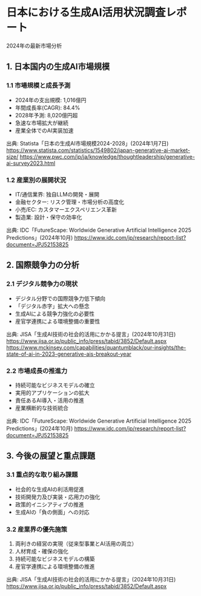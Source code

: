# 日本における生成AI活用状況調査レポート
2024年の最新市場分析

## 1. 日本国内の生成AI市場規模

### 1.1 市場規模と成長予測
- 2024年の支出規模: 1,016億円
- 年間成長率(CAGR): 84.4%
- 2028年予測: 8,020億円超
- 急速な市場拡大が継続
- 産業全体でのAI実装加速

出典: Statista「日本の生成AI市場規模2024-2028」(2024年1月7日)
https://www.statista.com/statistics/1549802/japan-generative-ai-market-size/
https://www.pwc.com/jp/ja/knowledge/thoughtleadership/generative-ai-survey2023.html

### 1.2 産業別の展開状況
- IT/通信業界: 独自LLMの開発・展開
- 金融セクター: リスク管理・市場分析の高度化
- 小売/EC: カスタマーエクスペリエンス革新
- 製造業: 設計・保守の効率化

出典: IDC「FutureScape: Worldwide Generative Artificial Intelligence 2025 Predictions」(2024年10月)
https://www.idc.com/jp/research/report-list?document=JPJ52153825

## 2. 国際競争力の分析

### 2.1 デジタル競争力の現状
- デジタル分野での国際競争力低下傾向
- 「デジタル赤字」拡大への懸念
- 生成AIによる競争力強化の必要性
- 産官学連携による環境整備の重要性

出典: JISA「生成AI技術の社会的活用にかかる提言」(2024年10月31日)
https://www.jisa.or.jp/public_info/press/tabid/3852/Default.aspx
https://www.mckinsey.com/capabilities/quantumblack/our-insights/the-state-of-ai-in-2023-generative-ais-breakout-year

### 2.2 市場成長の推進力
- 持続可能なビジネスモデルの確立
- 実用的アプリケーションの拡大
- 責任あるAI導入・活用の推進
- 産業横断的な技術統合

出典: IDC「FutureScape: Worldwide Generative Artificial Intelligence 2025 Predictions」(2024年10月)
https://www.idc.com/jp/research/report-list?document=JPJ52153825

## 3. 今後の展望と重点課題

### 3.1 重点的な取り組み課題
- 社会的な生成AIの利活用促進
- 技術開発力及び実装・応用力の強化
- 政策的イニシアティブの推進
- 生成AIの「負の側面」への対応

### 3.2 産業界の優先施策
1. 両利きの経営の実現（従来型事業とAI活用の両立）
2. 人材育成・確保の強化
3. 持続可能なビジネスモデルの構築
4. 産官学連携による環境整備の推進

出典: JISA「生成AI技術の社会的活用にかかる提言」(2024年10月31日)
https://www.jisa.or.jp/public_info/press/tabid/3852/Default.aspx
